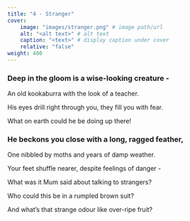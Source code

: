 ```yaml
---
title: "4 - Stranger"
cover:
    image: "images/stranger.png" # image path/url
    alt: "<alt text>" # alt text
    caption: "<text>" # display caption under cover
    relative: "false"
weight: 400
---
```

### Deep in the gloom is a wise-looking creature -

An old kookaburra with the look of a teacher.

His eyes drill right through you, they fill you with fear.

What on earth could he be doing up there!
 

### He beckons you close with a long, ragged feather,

One nibbled by moths and years of damp weather.

Your feet shuffle nearer, despite feelings of danger -

What was it Mum said about talking to strangers?

Who could this be in a rumpled brown suit?

And what’s that strange odour like over-ripe fruit? 